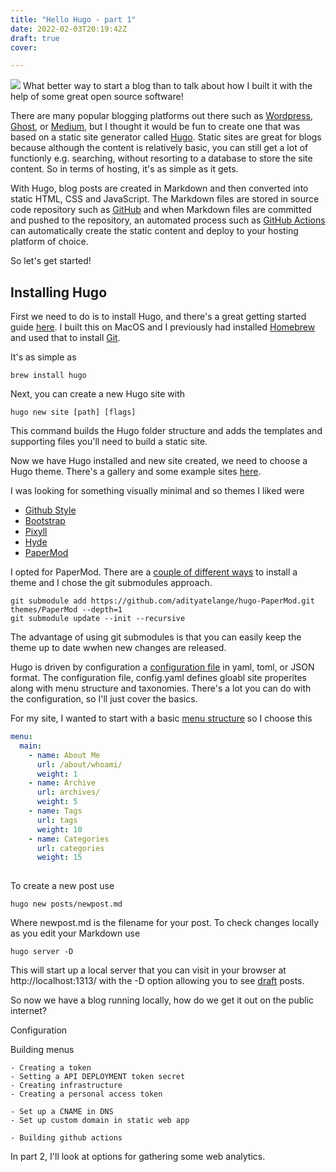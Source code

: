 ```yaml
---
title: "Hello Hugo - part 1"
date: 2022-02-03T20:19:42Z
draft: true
cover: 

---
```


![](/hugo-logo.png)
What better way to start a blog than to talk about how I built it with the help of some great open source software! 

There are many popular blogging platforms out there such as [Wordpress](https://wordpress.com/create/), [Ghost](https://ghost.org/), or [Medium](https://medium.com/), but I thought it would be fun to create one that was based on a static site generator called [Hugo](https://gohugo.io/). Static sites are great for blogs because although the content is relatively basic, you can still get a lot of functionly e.g. searching, without resorting to a database to store the site content. So in terms of hosting, it's as simple as it gets.

With Hugo, blog posts are created in Markdown and then converted into static HTML, CSS and JavaScript. The Markdown files are stored in source code repository such as [GitHub](https://github.com/) and when Markdown files are committed and pushed to the repository, an automated process such as [GitHub Actions](https://github.com/features/actions) can automatically create the static content and deploy to your hosting platform of choice.


So let's get started! 

## Installing Hugo

 First we need to do is to install Hugo, and there's a great getting started guide [here](https://gohugo.io/getting-started/quick-start/). I built this on MacOS and I previously had installed [Homebrew](https://docs.brew.sh/Installation) and used that to install [Git](https://git-scm.com/download/mac).

It's as simple as 

```
brew install hugo
```

Next, you can create a new Hugo site with 

```
hugo new site [path] [flags]
```
This command builds the Hugo folder structure and adds the templates and supporting files you'll need to build a static site. 

Now we have Hugo installed and new site created, we need to choose a Hugo theme. There's a gallery and some example sites [here](https://themes.gohugo.io/).

I was looking for something visually minimal and so themes I liked were 
- [Github Style](https://themes.gohugo.io/themes/github-style/)
- [Bootstrap](https://themes.gohugo.io/themes/minimal-bootstrap-hugo-theme/) 
- [Pixyll](https://themes.gohugo.io/themes/hugo-theme-pixyll/)
- [Hyde](https://themes.gohugo.io/themes/hyde/) 
- [PaperMod](https://themes.gohugo.io/themes/hugo-papermod/)


I opted for PaperMod. There are a [couple of different ways](https://adityatelange.github.io/hugo-PaperMod/posts/papermod/papermod-installation/) to install a theme and I chose the git submodules approach. 

```
git submodule add https://github.com/adityatelange/hugo-PaperMod.git themes/PaperMod --depth=1
git submodule update --init --recursive 
```
The advantage of using git submodules is that you can easily keep the theme up to date wwhen new changes are released. 

Hugo is driven by configuration a [configuration file](https://www.engino.co.uk/content-text/configuration/) in yaml, toml, or JSON format. The configuration file, config.yaml defines gloabl site properites along with menu structure and taxonomies. There's a lot you can do with the configuration, so I'll just cover the basics. 

For my site, I wanted to start with a basic [menu structure](https://gohugo.io/content-management/menus/) so I choose this 

```yaml
menu: 
  main:
    - name: About Me
      url: /about/whoami/
      weight: 1
    - name: Archive
      url: archives/
      weight: 5
    - name: Tags
      url: tags
      weight: 10
    - name: Categories
      url: categories
      weight: 15
  
```

To create a new post use 

```
hugo new posts/newpost.md
```

Where newpost.md is the filename for your post.
To check changes locally as you edit your Markdown use 

```
hugo server -D
```
This will start up a local server that you can visit in your browser at http://localhost:1313/ with the -D option allowing you to see [draft](https://gohugo.io/getting-started/usage/) posts.

So now we have a blog running locally, how do we get it out on the public internet?


Configuration 

Building menus


	- Creating a token
	- Setting a API DEPLOYMENT token secret
	- Creating infrastructure 
	- Creating a personal access token

	- Set up a CNAME in DNS
	- Set up custom domain in static web app
	
	- Building github actions 



In part 2, I'll look at options for gathering some web analytics. 